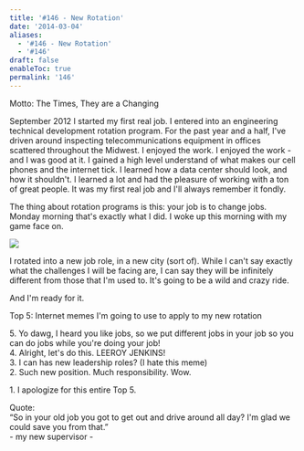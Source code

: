 ```yaml
---
title: '#146 - New Rotation'
date: '2014-03-04'
aliases:
  - '#146 - New Rotation'
  - '#146'
draft: false
enableToc: true
permalink: '146'
---
```


Motto: The Times, They are a Changing

  
September 2012 I started my first real job. I entered into an engineering technical development rotation program. For the past year and a half, I've driven around inspecting telecommunications equipment in offices scattered throughout the Midwest. I enjoyed the work. I enjoyed the work - and I was good at it. I gained a high level understand of what makes our cell phones and the internet tick. I learned how a data center should look, and how it shouldn't. I learned a lot and had the pleasure of working with a ton of great people. It was my first real job and I'll always remember it fondly.

  
The thing about rotation programs is this: your job is to change jobs. Monday morning that's exactly what I did. I woke up this morning with my game face on.
  
  
[![](assets/146-1.gif)](http://1.bp.blogspot.com/-bqLYNfinABc/UxVKY8xWgkI/AAAAAAABJ2k/xN6OhVoPFBk/s1600/Game+Face.gif)

  
I rotated into a new job role, in a new city (sort of). While I can't say exactly what the challenges I will be facing are, I can say they will be infinitely different from those that I'm used to. It's going to be a wild and crazy ride.

  
And I'm ready for it.

  
Top 5: Internet memes I'm going to use to apply to my new rotation

5\. Yo dawg, I heard you like jobs, so we put different jobs in your job so you can do jobs while you're doing your job!  
4\. Alright, let's do this. LEEROY JENKINS!  
3\. I can has new leadership roles? (I hate this meme)  
2\. Such new position. Much responsibility. Wow.  

1\. I apologize for this entire Top 5.  
  
Quote:   
“So in your old job you got to get out and drive around all day? I'm glad we could save you from that.”  
\- my new supervisor -
